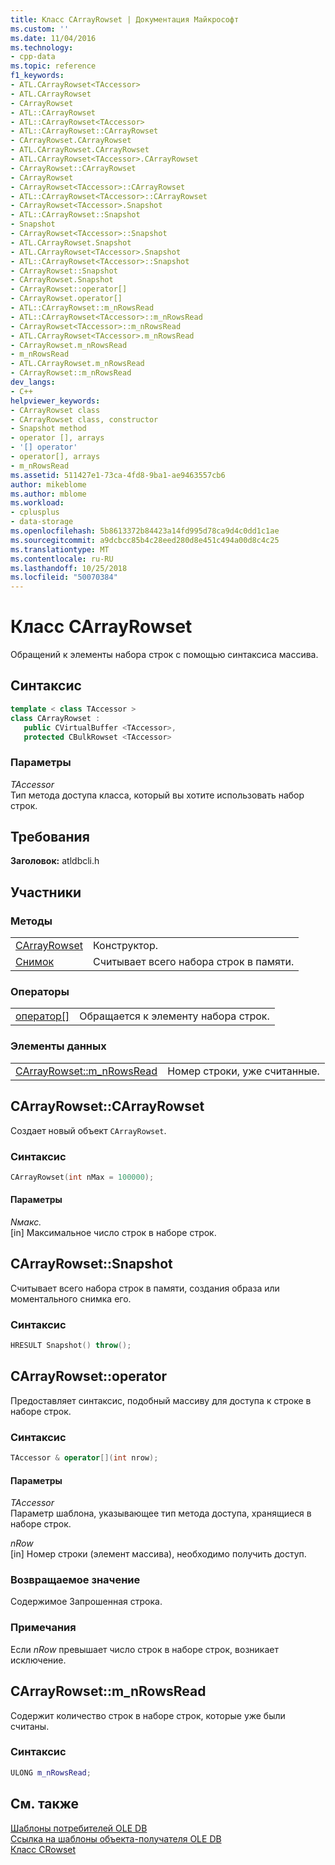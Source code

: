 ```yaml
---
title: Класс CArrayRowset | Документация Майкрософт
ms.custom: ''
ms.date: 11/04/2016
ms.technology:
- cpp-data
ms.topic: reference
f1_keywords:
- ATL.CArrayRowset<TAccessor>
- ATL.CArrayRowset
- CArrayRowset
- ATL::CArrayRowset
- ATL::CArrayRowset<TAccessor>
- ATL::CArrayRowset::CArrayRowset
- CArrayRowset.CArrayRowset
- ATL.CArrayRowset.CArrayRowset
- ATL.CArrayRowset<TAccessor>.CArrayRowset
- CArrayRowset::CArrayRowset
- CArrayRowset
- CArrayRowset<TAccessor>::CArrayRowset
- ATL::CArrayRowset<TAccessor>::CArrayRowset
- CArrayRowset<TAccessor>.Snapshot
- ATL::CArrayRowset::Snapshot
- Snapshot
- CArrayRowset<TAccessor>::Snapshot
- ATL.CArrayRowset.Snapshot
- ATL.CArrayRowset<TAccessor>.Snapshot
- ATL::CArrayRowset<TAccessor>::Snapshot
- CArrayRowset::Snapshot
- CArrayRowset.Snapshot
- CArrayRowset::operator[]
- CArrayRowset.operator[]
- ATL::CArrayRowset::m_nRowsRead
- ATL::CArrayRowset<TAccessor>::m_nRowsRead
- CArrayRowset<TAccessor>::m_nRowsRead
- ATL.CArrayRowset<TAccessor>.m_nRowsRead
- CArrayRowset.m_nRowsRead
- m_nRowsRead
- ATL.CArrayRowset.m_nRowsRead
- CArrayRowset::m_nRowsRead
dev_langs:
- C++
helpviewer_keywords:
- CArrayRowset class
- CArrayRowset class, constructor
- Snapshot method
- operator [], arrays
- '[] operator'
- operator[], arrays
- m_nRowsRead
ms.assetid: 511427e1-73ca-4fd8-9ba1-ae9463557cb6
author: mikeblome
ms.author: mblome
ms.workload:
- cplusplus
- data-storage
ms.openlocfilehash: 5b8613372b84423a14fd995d78ca9d4c0dd1c1ae
ms.sourcegitcommit: a9dcbcc85b4c28eed280d8e451c494a00d8c4c25
ms.translationtype: MT
ms.contentlocale: ru-RU
ms.lasthandoff: 10/25/2018
ms.locfileid: "50070384"
---
```

# <a name="carrayrowset-class"></a>Класс CArrayRowset

Обращений к элементы набора строк с помощью синтаксиса массива.

## <a name="syntax"></a>Синтаксис

```cpp
template < class TAccessor >
class CArrayRowset :
   public CVirtualBuffer <TAccessor>, 
   protected CBulkRowset <TAccessor>
```

### <a name="parameters"></a>Параметры

*TAccessor*<br/>
Тип метода доступа класса, который вы хотите использовать набор строк.

## <a name="requirements"></a>Требования

**Заголовок:** atldbcli.h

## <a name="members"></a>Участники

### <a name="methods"></a>Методы

|||
|-|-|
|[CArrayRowset](#carrayrowset)|Конструктор.|
|[Снимок](#snapshot)|Считывает всего набора строк в памяти.|

### <a name="operators"></a>Операторы

|||
|-|-|
|[оператор&#91;&#93;](#operator)|Обращается к элементу набора строк.|

### <a name="data-members"></a>Элементы данных

|||
|-|-|
|[CArrayRowset::m_nRowsRead](#nrowsread)|Номер строки, уже считанные.|

## <a name="carrayrowset"></a> CArrayRowset::CArrayRowset

Создает новый объект `CArrayRowset`.

### <a name="syntax"></a>Синтаксис

```cpp
CArrayRowset(int nMax = 100000);
```

#### <a name="parameters"></a>Параметры

*Nмакс.*<br/>
[in] Максимальное число строк в наборе строк.

## <a name="snapshot"></a> CArrayRowset::Snapshot

Считывает всего набора строк в памяти, создания образа или моментального снимка его.

### <a name="syntax"></a>Синтаксис

```cpp
HRESULT Snapshot() throw();
```

## <a name="operator"></a> CArrayRowset::operator

Предоставляет синтаксис, подобный массиву для доступа к строке в наборе строк.

### <a name="syntax"></a>Синтаксис

```cpp
TAccessor & operator[](int nrow);
```

#### <a name="parameters"></a>Параметры

*TAccessor*<br/>
Параметр шаблона, указывающее тип метода доступа, хранящиеся в наборе строк.

*nRow*<br/>
[in] Номер строки (элемент массива), необходимо получить доступ.

### <a name="return-value"></a>Возвращаемое значение

Содержимое Запрошенная строка.

### <a name="remarks"></a>Примечания

Если *nRow* превышает число строк в наборе строк, возникает исключение.

## <a name="nrowsread"></a> CArrayRowset::m_nRowsRead

Содержит количество строк в наборе строк, которые уже были считаны.

### <a name="syntax"></a>Синтаксис

```cpp
ULONG m_nRowsRead;
```

## <a name="see-also"></a>См. также

[Шаблоны потребителей OLE DB](../../data/oledb/ole-db-consumer-templates-cpp.md)<br/>
[Ссылка на шаблоны объекта-получателя OLE DB](../../data/oledb/ole-db-consumer-templates-reference.md)<br/>
[Класс CRowset](../../data/oledb/crowset-class.md)